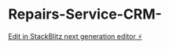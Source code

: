 # Repairs-Service-CRM-

[Edit in StackBlitz next generation editor ⚡️](https://stackblitz.com/~/github.com/WilliamKerridge/Repairs-Service-CRM-)
